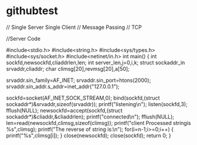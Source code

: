 # githubtest
// Single Server Single Client
// Message Passing
// TCP

//Server Code

  
#include<stdio.h>
#include<string.h>
#include<sys/types.h>
#include<sys/socket.h>
#include<netinet/in.h>
int main()
{
int sockfd,newsockfd,cliaddrlen,len;
int server_len,j=0,i,k;
struct sockaddr_in srvaddr,cliaddr;
char climsg[20],revmsg[20],a[50];

srvaddr.sin_family=AF_INET;
srvaddr.sin_port=htons(2000);
srvaddr.sin_addr.s_addr=inet_addr("127.0.0.1");

sockfd=socket(AF_INET,SOCK_STREAM,0);
bind(sockfd,(struct sockaddr*)&srvaddr,sizeof(srvaddr));
printf("listening\n");
listen(sockfd,3);
fflush(NULL);
newsockfd=accept(sockfd,(struct sockaddr*)&cliaddr,&cliaddrlen);
printf("connected\n");
fflush(NULL);
len=read(newsockfd,climsg,sizeof(climsg));
printf("client Processed stringis %s",climsg);
printf("The reverse of string is:\n");
for(i=n-1;i>=0;i++)
{
    printf("%s",climsg[i]);
}
close(newsockfd);
close(sockfd);
return 0;
}
